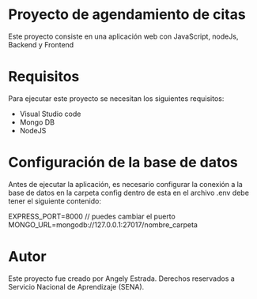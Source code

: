 # Proyecto de agendamiento de citas

Este proyecto consiste en una aplicación web con JavaScript, nodeJs, Backend y Frontend

# Requisitos

Para ejecutar este proyecto se necesitan los siguientes requisitos:

- Visual Studio code
- Mongo DB
- NodeJS


# Configuración de la base de datos

Antes de ejecutar la aplicación, es necesario configurar la conexión a la base de datos en la carpeta config dentro de esta en el archivo .env debe tener el siguiente contenido:

EXPRESS_PORT=8000 // puedes cambiar el puerto 
MONGO_URL=mongodb://127.0.0.1:27017/nombre_carpeta

# Autor

Este proyecto fue creado por Angely Estrada.
Derechos reservados a Servicio Nacional de Aprendizaje (SENA).



